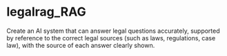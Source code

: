# legalrag_RAG
Create an AI system that can answer legal questions accurately, supported by reference to the correct legal sources (such as laws, regulations, case law), with the source of each answer clearly shown.
